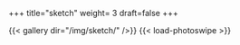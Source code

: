 +++
title="sketch"
weight= 3
draft=false
+++

{{< gallery dir="/img/sketch/" />}} {{< load-photoswipe >}}

